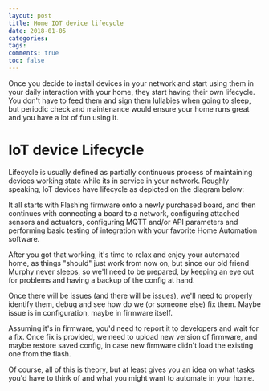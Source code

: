 ```yaml
---
layout: post
title: Home IOT device lifecycle
date: 2018-01-05
categories:
tags:
comments: true
toc: false
---
```


Once you decide to install devices in your network and start using them in your daily interaction with your home, they start having their own lifecycle. You don't have to feed them and sign them lullabies when going to sleep, but periodic check and maintenance would ensure your home runs great and you have a lot of fun using it.

# IoT device Lifecycle
Lifecycle is usually defined as partially continuous process of maintaining devices working state while its in service in your network. Roughly speaking, IoT devices have lifecycle as depicted on the diagram below:

It all starts with Flashing firmware onto a newly purchased board, and then continues with connecting a board to a network, configuring attached sensors and actuators, configuring MQTT and/or API parameters and performing basic testing of integration with your favorite Home Automation software.

After you got that working, it's time to relax and enjoy your automated home, as things "should" just work from now on, but since our old friend Murphy never sleeps, so we'll need to be prepared, by  keeping an eye out for problems and having a backup of the config at hand.

Once there will be issues (and there will be issues), we'll need to properly identify them, debug and see how do we (or someone else) fix them. Maybe issue is in configuration, maybe in firmware itself.

Assuming it's in firmware, you'd need to report it to developers and wait for a fix. Once fix is provided, we need to upload new version of firmware, and maybe restore saved config, in case new firmware didn't load the existing one from the flash.

Of course, all of this is theory, but at least gives you an idea on what tasks you'd have to think of and what you might want to automate in your home.
